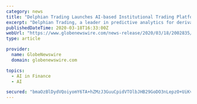 ```yaml
---
category: news
title: "Delphian Trading Launches AI-based Institutional Trading Platform"
excerpt: "Delphian Trading, a leader in predictive analytics for derivatives trading and incubated by System Soft Technologies, today announced the formal launch of its Delphian Trading platform, which provides institutional-grade,"
publishedDateTime: 2020-03-18T16:33:00Z
webUrl: "https://www.globenewswire.com/news-release/2020/03/18/2002835/0/en/Delphian-Trading-Launches-AI-based-Institutional-Trading-Platform.html"
type: article

provider:
  name: GlobeNewswire
  domain: globenewswire.com

topics:
  - AI in Finance
  - AI

secured: "bmaOzBlDydVQoiyomY6TA+hZMzJ3GuuCpidVTOlbJHB29GoDO3nLepzO+UiKvMlACYf3xeO0+5vnicyHIAcSqW1bDZQUEiRE0CRFcsVJ7ltUzH52r7uchsuzYsyPvWlFPpYAv5EjnRABP15OjJJlSKeAaOHx13Xg3LaEJEdi5O6HkD1/0eDxZi/JQ81SFq0cFpfpvQGA4e9ja9+wihQe4fY7k1J0M7QbpE6kw9cld5lI3ahAjmyKxSfASBPJT9aNNVE8SciFI3h2ix+zvtKe75O0xgmlO7OpNQ2UDREE9O9i/beT97fCf3t4DO4qvNSg;0Bn32g2vMiesEviu95hsEg=="
---
```


